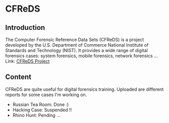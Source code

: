 # CFReDS

## Introduction

The Computer Forensic Reference Data Sets (CFReDS) is a project developed by the U.S. Department of Commerce National Institute of Standards and Technology (NIST).
It provides a wide range of digital forensics cases: system forensics, mobile forensics, network forensics ...  
Link: <a href="https://www.cfreds.nist.gov/">CFReDS Project</a>

## Content

CFReDS are quite useful for digital forensics training. Uploaded are different reports for some cases I'm working on.  

- Russian Tea Room: Done :)
- Hacking Case: Suspended !!
- Rhino Hunt: Pending ...

